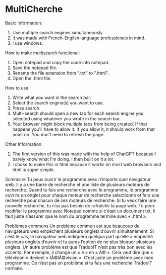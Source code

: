 # MultiCherche
Basic Information:
1. Use multiple search engines simultaneously. 
2. It was made with French-English language professionals in mind. 
3. I use windows.

How to make multisearch functional:
1. Open notepad and copy the code into notepad.
2. Save the notepad file.
3. Rename the file extension from ".txt" to ".html".
4. Open the .html file.

How to use:
1. Write what you want in the search bar.
2. Select the search engine(s) you want to use.
3. Press search.
4. Multi-search should open a new tab for each search engine you selected using whatever you wrote in the search bar.
5. Your browser might block multiple tabs from being created. If that happens you'll have to allow it. If you allow it, it should work from that point on. You don't need to refresh the page.

Other Information:
1. The first version of this was made with the help of ChatGPT because I barely know what I'm doing. I then built on it a lot.
2. I chose to make this in html because it works on most web browsers and html is super simple.




Sommaire
Tu peux ouvrir le programme avec n’importe quel navigateur web. Il y a une barre de recherche et une liste de plusieurs moteurs de recherche. Quand tu fais une recherche avec le programme, le programme ouvrira un onglet pour chaque moteur de recherche sélectionné et fera une recherche pour chacun de ces moteurs de recherche. Si tu veux faire une nouvelle recherche, tu n’as pas besoin de rafraîchir la page web. 
  Tu peux modifier le programme avec Notepad comme si c’était un document txt. Il faut juste s’assurer que le nom du programme termine avec « .html ».

Problèmes communs
Un problème commun est que beaucoup de navigateurs web empêchent plusieurs onglets d’ouvrir simultanément. Si c’est le cas, le navigateur web indiquera quelque part qu’elle a empêché plusieurs onglets d’ouvrir et tu auras l’option de ne plus bloquer plusieurs onglets. 
  Un autre problème est que TradooIT n’est pas très bon avec les accents. Par exemple, il change un « é » en « Ã© ». Cela veut dire que « télévision » devient « tÃ©lÃ©vision ». C’est juste un problème avec mon programme. Ce n’est pas un problème si tu fais une recherche TradooIT normale. 
